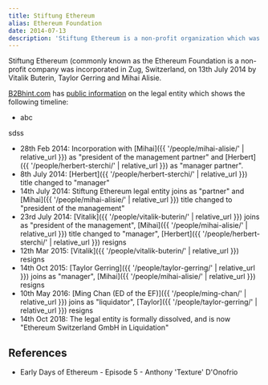 ```yaml
---
title: Stiftung Ethereum
alias: Ethereum Foundation
date: 2014-07-13
description: 'Stiftung Ethereum is a non-profit organization which was incorporated in Zug in July 2014.  It is more commonly known by its English name - the Ethereum Foundation.'
---
```


Stiftung Ethereum (commonly known as the Ethereum Foundation is a non-profit company was incorporated in Zug, Switzerland, on 13th July 2014 by Vitalik Buterin, Taylor Gerring and Mihai Alisie.

[B2Bhint.com](https://b2bhint.com) has [public information](https://b2bhint.com/en/company/ch/stiftung-ethereum--CHE-292.124.800) on the legal entity which shows the following timeline:

* abc

sdss

* 28th Feb 2014: Incorporation with [Mihai]({{ '/people/mihai-alisie/' | relative_url }}) as "president of the management partner" and [Herbert]({{ '/people/herbert-sterchi/' | relative_url }}) as "manager partner".
* 8th July 2014: [Herbert]({{ '/people/herbert-sterchi/' | relative_url }}) title changed to "manager"
* 14th July 2014: Stiftung Ethereum legal entity joins as "partner" and [Mihai]({{ '/people/mihai-alisie/' | relative_url }}) title changed to "president of the management"
* 23rd July 2014: [Vitalik]({{ '/people/vitalik-buterin/' | relative_url }}) joins as "president of the management", [Mihai]({{ '/people/mihai-alisie/' | relative_url }}) title changed to "manager", [Herbert]({{ '/people/herbert-sterchi/' | relative_url }}) resigns
* 12th Mar 2015: [Vitalik]({{ '/people/vitalik-buterin/' | relative_url }}) resigns
* 14th Oct 2015: [Taylor Gerring]({{ '/people/taylor-gerring/' | relative_url }}) joins as "manager", [Mihai]({{ '/people/mihai-alisie/' | relative_url }}) resigns
* 10th May 2016: [Ming Chan (ED of the EF)]({{ '/people/ming-chan/' | relative_url }}) joins as "liquidator", [Taylor]({{ '/people/taylor-gerring/' | relative_url }}) resigns
* 14th Oct 2018: The legal entity is formally dissolved, and is now "Ethereum Switzerland GmbH in Liquidation"

## References

- Early Days of Ethereum - Episode 5 - Anthony 'Texture' D'Onofrio
